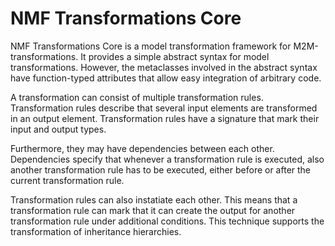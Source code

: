 # NMF Transformations Core

NMF Transformations Core is a model transformation framework for M2M-transformations. It provides a simple abstract syntax for model transformations. However, the metaclasses involved in the abstract syntax have function-typed attributes that allow easy integration of arbitrary code.

A transformation can consist of multiple transformation rules. Transformation rules describe that several input elements are transformed in an output element. Transformation rules have a signature that mark their input and output types.

Furthermore, they may have dependencies between each other. Dependencies specify that whenever a transformation rule is executed, also another transformation rule has to be executed, either before or after the current transformation rule.

Transformation rules can also instatiate each other. This means that a transformation rule can mark that it can create the output for another transformation rule under additional conditions.  This technique supports the transformation of inheritance hierarchies.
